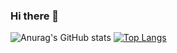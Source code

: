 
### Hi there 👋


![Anurag's GitHub stats](https://github-readme-stats.vercel.app/api?username=Radhi-Hudijan&show_icons=true)
[![Top Langs](https://github-readme-stats.vercel.app/api/top-langs/?username=Radhi-Hudijan&layout=compact)](https://github.com/Radhi-Hudijan/github-readme-stats)
<!--
**Radhi-Hudijan/Radhi-Hudijan** is a ✨ _special_ ✨ repository because its `README.md` (this file) appears on your GitHub profile.

Here are some ideas to get you started:

- 🔭 I’m currently working on ...
- 🌱 I’m currently learning ...
- 👯 I’m looking to collaborate on ...
- 🤔 I’m looking for help with ...
- 💬 Ask me about ...
- 📫 How to reach me: ...
- 😄 Pronouns: ...
- ⚡ Fun fact: ...
-->
